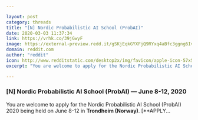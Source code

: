 ```yaml
---

layout: post
category: threads
title: "[N] Nordic Probabilistic AI School (ProbAI)"
date: 2020-03-03 11:37:34
link: https://vrhk.co/39jGwyF
image: https://external-preview.redd.it/gSKjEqkGYXFjQ9RYxq4aBfc3ggng6IvWJqiVgMUmcEg.jpg?width=258&height=135.078534031&auto=webp&crop=258:135.078534031,smart&s=5dfed8021a6dc685a96f794747c24bb4f26ac2df
domain: reddit.com
author: "reddit"
icon: http://www.redditstatic.com/desktop2x/img/favicon/apple-icon-57x57.png
excerpt: "You are welcome to apply for the Nordic Probabilistic AI School (ProbAI) 2020 being held on June 8-12 in **Trondheim (Norway)**. [**APPLY..."

---
```


### [N] Nordic Probabilistic AI School (ProbAI) — June 8-12, 2020

You are welcome to apply for the Nordic Probabilistic AI School (ProbAI) 2020 being held on June 8-12 in **Trondheim (Norway)**. [**APPLY...